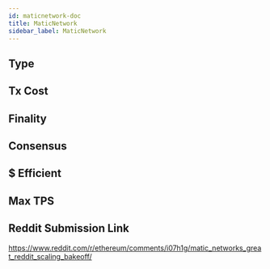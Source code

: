 ```yaml
---
id: maticnetwork-doc
title: MaticNetwork
sidebar_label: MaticNetwork
---
```


## Type

## Tx Cost

## Finality

## Consensus

## $ Efficient

## Max TPS

## Reddit Submission Link

https://www.reddit.com/r/ethereum/comments/i07h1g/matic_networks_great_reddit_scaling_bakeoff/
